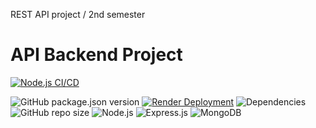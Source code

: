 REST API project / 2nd semester

# API Backend Project
[![Node.js CI/CD](https://github.com/Missjessen/MDB_REST/actions/workflows/main.yml/badge.svg)](https://github.com/Missjessen/MDB_REST/actions)



![GitHub package.json version](https://img.shields.io/github/package-json/v/Missjessen/MDB_REST)
[![Render Deployment](https://img.shields.io/badge/Render-deployed-brightgreen)](https://render.com/)
![Dependencies](https://img.shields.io/badge/dependencies-up%20to%20date-brightgreen)
![GitHub repo size](https://img.shields.io/github/repo-size/Missjessen/MDB_REST)
![Node.js](https://img.shields.io/badge/Node.js-16.x-green)
![Express.js](https://img.shields.io/badge/Express-4.x-brightgreen)
![MongoDB](https://img.shields.io/badge/MongoDB-5.x-blue)

